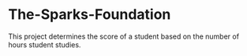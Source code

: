 # The-Sparks-Foundation

This project determines the score of a student based on the number of hours student studies.
